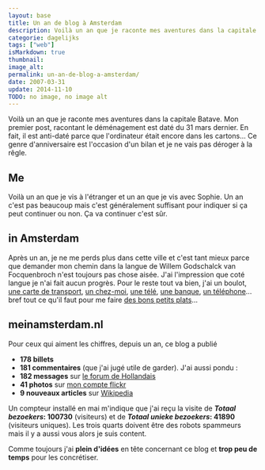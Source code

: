 ```yaml
---
layout: base
title: Un an de blog à Amsterdam
description: Voilà un an que je raconte mes aventures dans la capitale Batave.  Mon premier post, racontant le déménagement est daté du 31 mars dernier. En fait, il est 
categorie: dagelijks
tags: ["web"]
isMarkdown: true
thumbnail: 
image_alt: 
permalink: un-an-de-blog-a-amsterdam/
date: 2007-03-31
update: 2014-11-10
TODO: no image, no image alt
---
```


Voilà un an que je raconte mes aventures dans la capitale Batave.  Mon premier post, racontant le déménagement est daté du 31 mars dernier. En fait, il est anti-daté parce que l'ordinateur était encore dans les cartons... Ce genre d'anniversaire est l'occasion d'un bilan et je ne vais pas déroger à la rêgle.

<!--excerpt-->

## Me
Voilà un an que je vis à l'étranger et un an que je vis avec Sophie. Un an c'est pas beaucoup mais c'est généralement suffisant pour indiquer si ça peut continuer ou non. Ça va continuer c'est sûr.

## in Amsterdam
Après un an, je ne me perds plus dans cette ville et c'est tant mieux parce que demander mon chemin dans la langue de Willem Godschalck van Focquenbroch n'est toujours pas chose aisée. J'ai l'impression que coté langue je n'ai fait aucun progrès. Pour le reste tout va bien, j'ai un boulot, [une carte de transport](/ma-carte-pas-orange), [un chez-moi](/chambre-avec-vue), [une télé](/meteo-europeenne), [une banque](/postbank-amsterdam), [un téléphone](/appellez-moi-gratuitement)... bref tout ce qu'il faut pour me faire [des bons petits plats](/le-lapin-cochon-avec-appeltjes)...

## meinamsterdam.nl
Pour ceux qui aiment les chiffres, depuis un an, ce blog a publié 
* **178 billets** 
* **181 commentaires** (que j'ai jugé utile de garder).
J'ai aussi pondu :
* **182 messages** sur [le forum de Hollandais](http://www.leforum.nl)
* **41 photos** sur [mon compte flickr](http://flickr.com/photos/13274211@N00/)
* **9 nouveaux articles** sur [Wikipedia](http://fr.wikipedia.org/wiki/Portail:Pays-Bas) 


Un compteur installé en mai m'indique que j'ai reçu la visite de ***Totaal bezoekers*: 100730** (visiteurs) et de ***Totaal unieke bezoekers*: 41890** (visiteurs uniques). Les trois quarts doivent être des robots spammeurs mais il y a aussi vous alors je suis content.

Comme toujours j'ai **plein d'idées** en tête concernant ce blog et **trop peu de temps** pour les concrétiser.
